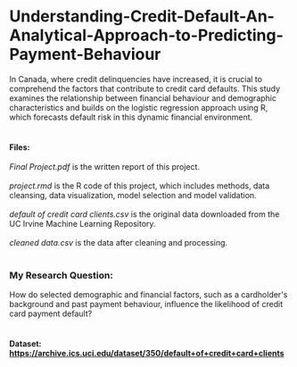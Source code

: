 # Understanding-Credit-Default-An-Analytical-Approach-to-Predicting-Payment-Behaviour
In Canada, where credit delinquencies have increased, it is crucial to comprehend the factors that contribute to credit card defaults. This study examines the relationship between financial behaviour and demographic characteristics and builds on the logistic regression approach using R, which forecasts default risk in this dynamic financial environment.
<br>
<br>
#### Files:
*Final Project.pdf* is the written report of this project.<br><br>
*project.rmd* is the R code of this project, which includes methods, data cleansing, data visualization, model selection and model validation.<br><br>
*default of credit card clients.csv* is the original data downloaded from the UC Irvine Machine Learning Repository.<br><br>
*cleaned data.csv* is the data after cleaning and processing.
<br>
<br>
### My Research Question: 
How do selected demographic and financial factors, such as a cardholder's background and past payment behaviour, influence the likelihood of credit card payment default?
<br>
<br>
#### Dataset: https://archive.ics.uci.edu/dataset/350/default+of+credit+card+clients
<br>
